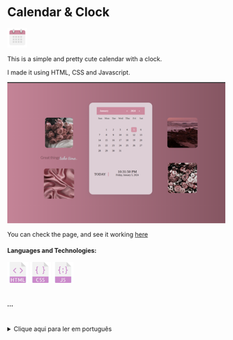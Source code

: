 <h1>Calendar & Clock</h1>  
<img src="icons8-calendar-96.png" width="46"/>
  <p>This is a simple and pretty cute calendar with a clock.</p>
  <p>I made it using HTML, CSS and Javascript.</p>

<img src="print.png" width="500"/>
  
  <p>You can check the page, and see it working <a href="https://yasminconstantino.github.io/Calendar-and-clock/">here</a></p>

  <h4> Languages and Technologies:</h4>
  <div>
    <img src="html.png" width="48"/>
    <img src="css.png" width="48"/>
    <img src="javascript.png" width="48"/>
  </div>
<br>
<h5>...</h5>
<br>
<section>
  <details>
    <summary>Clique aqui para ler em português</summary>
    <br>
    <p>Esse é um calendario com um relógio simples e fofo.</p>
    <br>
    <p>Eu fiz ele usando HTML, CSS e Javascript.</p>
    <p>Você pode acessar a página e ver ela funcionando <a href="https://yasminconstantino.github.io/Hogwarts-Slytherin/">aqui</a></p>
    <h4>Linguagens e tecnologias utilizadas:</h4>
    <div>
    <img src="html.png" width="38"/>
    <img src="css.png" width="38"/>
    <img src="javascript.png" width="38"/>
    </div>
  </details>
</section>
